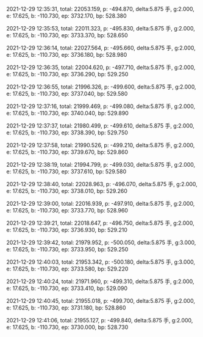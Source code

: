 2021-12-29 12:35:31, total: 22053.159, p: -494.870, delta:5.875 手, g:2.000, e: 17.625, b: -110.730, ep: 3732.170, bp: 528.380

2021-12-29 12:35:53, total: 22011.323, p: -495.830, delta:5.875 手, g:2.000, e: 17.625, b: -110.730, ep: 3733.370, bp: 528.650

2021-12-29 12:36:14, total: 22027.564, p: -495.660, delta:5.875 手, g:2.000, e: 17.625, b: -110.730, ep: 3736.180, bp: 528.980

2021-12-29 12:36:35, total: 22004.620, p: -497.710, delta:5.875 手, g:2.000, e: 17.625, b: -110.730, ep: 3736.290, bp: 529.250

2021-12-29 12:36:55, total: 21996.326, p: -499.600, delta:5.875 手, g:2.000, e: 17.625, b: -110.730, ep: 3737.040, bp: 529.580

2021-12-29 12:37:16, total: 21999.469, p: -499.080, delta:5.875 手, g:2.000, e: 17.625, b: -110.730, ep: 3740.040, bp: 529.890

2021-12-29 12:37:37, total: 21980.499, p: -499.610, delta:5.875 手, g:2.000, e: 17.625, b: -110.730, ep: 3738.390, bp: 529.750

2021-12-29 12:37:58, total: 21990.526, p: -499.210, delta:5.875 手, g:2.000, e: 17.625, b: -110.730, ep: 3739.670, bp: 529.860

2021-12-29 12:38:19, total: 21994.799, p: -499.030, delta:5.875 手, g:2.000, e: 17.625, b: -110.730, ep: 3737.610, bp: 529.580

2021-12-29 12:38:40, total: 22028.963, p: -496.070, delta:5.875 手, g:2.000, e: 17.625, b: -110.730, ep: 3738.010, bp: 529.260

2021-12-29 12:39:00, total: 22016.939, p: -497.910, delta:5.875 手, g:2.000, e: 17.625, b: -110.730, ep: 3733.770, bp: 528.960

2021-12-29 12:39:21, total: 22018.647, p: -496.750, delta:5.875 手, g:2.000, e: 17.625, b: -110.730, ep: 3736.930, bp: 529.210

2021-12-29 12:39:42, total: 21979.952, p: -500.050, delta:5.875 手, g:3.000, e: 17.625, b: -110.730, ep: 3733.950, bp: 529.250

2021-12-29 12:40:03, total: 21953.342, p: -500.180, delta:5.875 手, g:3.000, e: 17.625, b: -110.730, ep: 3733.580, bp: 529.220

2021-12-29 12:40:24, total: 21971.960, p: -499.310, delta:5.875 手, g:2.000, e: 17.625, b: -110.730, ep: 3733.410, bp: 529.090

2021-12-29 12:40:45, total: 21955.018, p: -499.700, delta:5.875 手, g:2.000, e: 17.625, b: -110.730, ep: 3731.180, bp: 528.860

2021-12-29 12:41:06, total: 21955.127, p: -499.840, delta:5.875 手, g:2.000, e: 17.625, b: -110.730, ep: 3730.000, bp: 528.730
